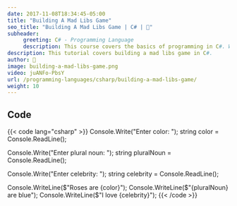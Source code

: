 ```yaml
---
date: 2017-11-08T18:34:45-05:00
title: "Building A Mad Libs Game"
seo_title: "Building A Mad Libs Game | C# | 🦒"
subheader:
     greeting: C# - Programming Language
     description: This course covers the basics of programming in C#. Work your way through the videos/articles and I'll teach you everything you need to know to start your programming journey!
description: This tutorial covers building a mad libs game in C#.
author: 🦒
image: building-a-mad-libs-game.png
video: juANFo-PbsY
url: /programming-languages/csharp/building-a-mad-libs-game/
weight: 10
---
```


## Code

{{< code lang="csharp" >}}
Console.Write("Enter color: ");
string color = Console.ReadLine();

Console.Write("Enter plural noun: ");
string pluralNoun = Console.ReadLine();

Console.Write("Enter celebrity: ");
string celebrity = Console.ReadLine();

Console.WriteLine($"Roses are {color}");
Console.WriteLine($"{pluralNoun} are blue");
Console.WriteLine($"I love {celebrity}");
{{< /code >}}